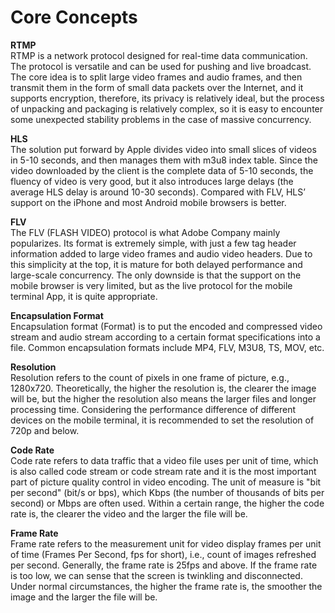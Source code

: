 # Core Concepts  

**RTMP**  
RTMP is a network protocol designed for real-time data communication. The protocol is versatile and can be used for pushing and live broadcast. The core idea is to split large video frames and audio frames, and then transmit them in the form of small data packets over the Internet, and it supports encryption, therefore, its privacy is relatively ideal, but the process of unpacking and packaging is relatively complex, so it is easy to encounter some unexpected stability problems in the case of massive concurrency. 

**HLS**  
The solution put forward by Apple divides video into small slices of videos in 5-10 seconds, and then manages them with m3u8 index table. Since the video downloaded by the client is the complete data of 5-10 seconds, the fluency of video is very good, but it also introduces large delays (the average HLS delay is around 10-30 seconds). Compared with FLV, HLS’ support on the iPhone and most Android mobile browsers is better.

**FLV**  
The FLV (FLASH VIDEO) protocol is what Adobe Company mainly popularizes. Its format is extremely simple, with just a few tag header information added to large video frames and audio video headers. Due to this simplicity at the top, it is mature for both delayed performance and large-scale concurrency. The only downside is that the support on the mobile browser is very limited, but as the live protocol for the mobile terminal App, it is quite appropriate. 

**Encapsulation Format**  
Encapsulation format (Format) is to put the encoded and compressed video stream and audio stream according to a certain format specifications into a file. Common encapsulation formats include MP4, FLV, M3U8, TS, MOV, etc.

**Resolution**  
Resolution refers to the count of pixels in one frame of picture, e.g., 1280x720. Theoretically, the higher the resolution is, the clearer the image will be, but the higher the resolution also means the larger files and longer processing time. Considering the performance difference of different devices on the mobile terminal, it is recommended to set the resolution of 720p and below.

**Code Rate**  
Code rate refers to data traffic that a video file uses per unit of time, which is also called code stream or code stream rate and it is the most important part of picture quality control in video encoding. The unit of measure is "bit per second" (bit/s or bps), which Kbps (the number of thousands of bits per second) or Mbps are often used. Within a certain range, the higher the code rate is, the clearer the video and the larger the file will be. 

**Frame Rate**  
Frame rate refers to the measurement unit for video display frames per unit of time (Frames Per Second, fps for short), i.e., count of images refreshed per second. Generally, the frame rate is 25fps and above. If the frame rate is too low, we can sense that the screen is twinkling and disconnected. Under normal circumstances, the higher the frame rate is, the smoother the image and the larger the file will be.
